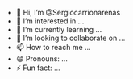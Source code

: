 - 👋 Hi, I’m @Sergiocarrionarenas
- 👀 I’m interested in ...
- 🌱 I’m currently learning ...
- 💞️ I’m looking to collaborate on ...
- 📫 How to reach me ...
- 😄 Pronouns: ...
- ⚡ Fun fact: ...

<!---
Sergiocarrionarenas/Sergiocarrionarenas is a ✨ special ✨ repository because its `README.md` (this file) appears on your GitHub profile.
You can click the Preview link to take a look at your changes.

--->
